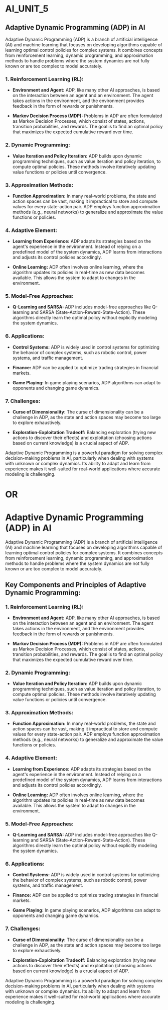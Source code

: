# AI_UNIT_5


## Adaptive Dynamic Programming (ADP) in AI

Adaptive Dynamic Programming (ADP) is a branch of artificial intelligence (AI) and machine learning that focuses on developing algorithms capable of learning optimal control policies for complex systems. It combines concepts from reinforcement learning, dynamic programming, and approximation methods to handle problems where the system dynamics are not fully known or are too complex to model accurately.

### 1. Reinforcement Learning (RL):

- **Environment and Agent:** ADP, like many other AI approaches, is based on the interaction between an agent and an environment. The agent takes actions in the environment, and the environment provides feedback in the form of rewards or punishments.

- **Markov Decision Process (MDP):** Problems in ADP are often formulated as Markov Decision Processes, which consist of states, actions, transition probabilities, and rewards. The goal is to find an optimal policy that maximizes the expected cumulative reward over time.

### 2. Dynamic Programming:

- **Value Iteration and Policy Iteration:** ADP builds upon dynamic programming techniques, such as value iteration and policy iteration, to compute optimal policies. These methods involve iteratively updating value functions or policies until convergence.

### 3. Approximation Methods:

- **Function Approximation:** In many real-world problems, the state and action spaces can be vast, making it impractical to store and compute values for every state-action pair. ADP employs function approximation methods (e.g., neural networks) to generalize and approximate the value functions or policies.

### 4. Adaptive Element:

- **Learning from Experience:** ADP adapts its strategies based on the agent's experience in the environment. Instead of relying on a predefined model of the system dynamics, ADP learns from interactions and adjusts its control policies accordingly.

- **Online Learning:** ADP often involves online learning, where the algorithm updates its policies in real-time as new data becomes available. This allows the system to adapt to changes in the environment.

### 5. Model-Free Approaches:

- **Q-Learning and SARSA:** ADP includes model-free approaches like Q-learning and SARSA (State-Action-Reward-State-Action). These algorithms directly learn the optimal policy without explicitly modeling the system dynamics.

### 6. Applications:

- **Control Systems:** ADP is widely used in control systems for optimizing the behavior of complex systems, such as robotic control, power systems, and traffic management.

- **Finance:** ADP can be applied to optimize trading strategies in financial markets.

- **Game Playing:** In game playing scenarios, ADP algorithms can adapt to opponents and changing game dynamics.

### 7. Challenges:

- **Curse of Dimensionality:** The curse of dimensionality can be a challenge in ADP, as the state and action spaces may become too large to explore exhaustively.

- **Exploration-Exploitation Tradeoff:** Balancing exploration (trying new actions to discover their effects) and exploitation (choosing actions based on current knowledge) is a crucial aspect of ADP.

Adaptive Dynamic Programming is a powerful paradigm for solving complex decision-making problems in AI, particularly when dealing with systems with unknown or complex dynamics. Its ability to adapt and learn from experience makes it well-suited for real-world applications where accurate modeling is challenging.

# OR

# Adaptive Dynamic Programming (ADP) in AI

Adaptive Dynamic Programming (ADP) is a branch of artificial intelligence (AI) and machine learning that focuses on developing algorithms capable of learning optimal control policies for complex systems. It combines concepts from reinforcement learning, dynamic programming, and approximation methods to handle problems where the system dynamics are not fully known or are too complex to model accurately.

## Key Components and Principles of Adaptive Dynamic Programming:

### 1. Reinforcement Learning (RL):

- **Environment and Agent:** ADP, like many other AI approaches, is based on the interaction between an agent and an environment. The agent takes actions in the environment, and the environment provides feedback in the form of rewards or punishments.

- **Markov Decision Process (MDP):** Problems in ADP are often formulated as Markov Decision Processes, which consist of states, actions, transition probabilities, and rewards. The goal is to find an optimal policy that maximizes the expected cumulative reward over time.

### 2. Dynamic Programming:

- **Value Iteration and Policy Iteration:** ADP builds upon dynamic programming techniques, such as value iteration and policy iteration, to compute optimal policies. These methods involve iteratively updating value functions or policies until convergence.

### 3. Approximation Methods:

- **Function Approximation:** In many real-world problems, the state and action spaces can be vast, making it impractical to store and compute values for every state-action pair. ADP employs function approximation methods (e.g., neural networks) to generalize and approximate the value functions or policies.

### 4. Adaptive Element:

- **Learning from Experience:** ADP adapts its strategies based on the agent's experience in the environment. Instead of relying on a predefined model of the system dynamics, ADP learns from interactions and adjusts its control policies accordingly.

- **Online Learning:** ADP often involves online learning, where the algorithm updates its policies in real-time as new data becomes available. This allows the system to adapt to changes in the environment.

### 5. Model-Free Approaches:

- **Q-Learning and SARSA:** ADP includes model-free approaches like Q-learning and SARSA (State-Action-Reward-State-Action). These algorithms directly learn the optimal policy without explicitly modeling the system dynamics.

### 6. Applications:

- **Control Systems:** ADP is widely used in control systems for optimizing the behavior of complex systems, such as robotic control, power systems, and traffic management.

- **Finance:** ADP can be applied to optimize trading strategies in financial markets.

- **Game Playing:** In game playing scenarios, ADP algorithms can adapt to opponents and changing game dynamics.

### 7. Challenges:

- **Curse of Dimensionality:** The curse of dimensionality can be a challenge in ADP, as the state and action spaces may become too large to explore exhaustively.

- **Exploration-Exploitation Tradeoff:** Balancing exploration (trying new actions to discover their effects) and exploitation (choosing actions based on current knowledge) is a crucial aspect of ADP.

Adaptive Dynamic Programming is a powerful paradigm for solving complex decision-making problems in AI, particularly when dealing with systems with unknown or complex dynamics. Its ability to adapt and learn from experience makes it well-suited for real-world applications where accurate modeling is challenging.


